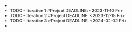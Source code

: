 -
- TODO - Iteration 1 #Project 
  DEADLINE: <2023-11-10 Fri>
- TODO - Iteration 2 #Project
  DEADLINE: <2023-12-15 Fri>
- TODO - Iteration 3 #Project 
  DEADLINE: <2024-02-02 Fri>
-